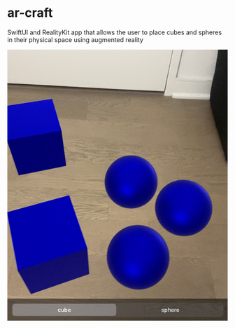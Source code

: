 # ar-craft
 SwiftUI and RealityKit app that allows the user to place cubes and spheres in their physical space using augmented reality

 ![AR Craft Screenshot](https://github.com/amitesh080295/ar-craft/blob/main/AR_Craft.jpeg)
